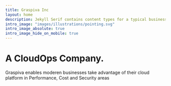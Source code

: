 ```yaml
---
title: Graspiva Inc 
layout: home
description: Jekyll Serif contains content types for a typical business website. The theme is fully responsive, blazing fast and artfully illustrated.
intro_image: "images/illustrations/pointing.svg"
intro_image_absolute: true
intro_image_hide_on_mobile: true
---
```


# A CloudOps Company.

Graspiva enables moderen businesses take advantage of their cloud platform in Performance, Cost and Security areas
